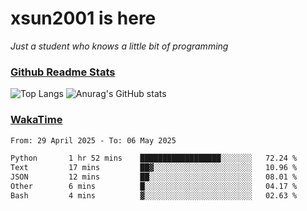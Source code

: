# xsun2001 is here

*Just a student who knows a little bit of programming*

### [Github Readme Stats](https://github.com/anuraghazra/github-readme-stats)

![Top Langs](https://github-readme-stats.vercel.app/api/top-langs/?username=xsun2001&layout=compact&theme=radical) ![Anurag's GitHub stats](https://github-readme-stats.vercel.app/api?username=xsun2001&show_icons=true&theme=radical)

### [WakaTime](https://wakatime.com)

<!--START_SECTION:waka-->

```txt
From: 29 April 2025 - To: 06 May 2025

Python       1 hr 52 mins    ██████████████████░░░░░░░   72.24 %
Text         17 mins         ██▓░░░░░░░░░░░░░░░░░░░░░░   10.96 %
JSON         12 mins         ██░░░░░░░░░░░░░░░░░░░░░░░   08.01 %
Other        6 mins          █░░░░░░░░░░░░░░░░░░░░░░░░   04.17 %
Bash         4 mins          ▓░░░░░░░░░░░░░░░░░░░░░░░░   02.63 %
```

<!--END_SECTION:waka-->
